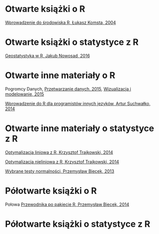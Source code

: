 # Otwarte książki o R

[Wprowadzenie do środowiska R, Łukasz Komsta, 2004](https://cran.r-project.org/doc/contrib/Komsta-Wprowadzenie.pdf)

# Otwarte książki o statystyce z R

[Geostatystyka w R, Jakub Nowosad, 2016](https://bookdown.org/nowosad/Geostatystyka/)

# Otwarte inne materiały o R

Pogromcy Danych, [Przetwarzanie danych, 2015](http://tofesi.mimuw.edu.pl/~cogito/PogromcyDanych/Pogromcy%20Danych%20Przetwarzanie%20danych%20w%20programie%20R%20-%20Przemyslaw%20Biecek%20Uniwersytet%20Warszawski.epub), [Wizualizacja i modelowanie, 2015](http://tofesi.mimuw.edu.pl/~cogito/PogromcyDanych/Pogromcy%20Danych%20Wizualizacja%20i%20modelowanie%20-%20Przemyslaw%20Biecek%20Uniwersytet%20Warszawski.epub)

[Wprowadzenie do R dla programistów innych jezyków, Artur Suchwałko, 2014](https://cran.r-project.org/doc/contrib/R-dla-programistow-innych-jezykow.pdf)

# Otwarte inne materiały o statystyce z R

[Optymalizacja liniowa z R, Krzysztof Trajkowski, 2014](http://biecek.pl/NaPrzelajPrzezDataMining/OptymalizacjaLiniowaKrzysztofTrajkowski.pdf)

[Optymalizacja nieliniowa z R, Krzysztof Trajkowski, 2014](http://biecek.pl/NaPrzelajPrzezDataMining/OptymalizacjaNieliniowaKrzysztofTrajkowski.pdf)

[Wybrane testy normalności, Przemysław Biecek, 2013](http://tofesi.mimuw.edu.pl/~cogito/smarterpoland/samouczki/testyNormalnosci/testyNormalnosci.pdf)

# Półotwarte książki o R

Połowa [Przewodnika po pakiecie R, Przemysław Biecek, 2014](http://biecek.pl/R/PrzewodnikPoPakiecieRWydanieIIIinternet.pdf)

# Półotwarte książki o statystyce z R



